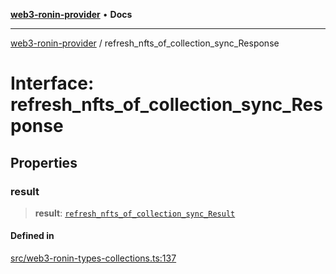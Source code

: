 [**web3-ronin-provider**](../README.md) • **Docs**

***

[web3-ronin-provider](../globals.md) / refresh\_nfts\_of\_collection\_sync\_Response

# Interface: refresh\_nfts\_of\_collection\_sync\_Response

## Properties

### result

> **result**: [`refresh_nfts_of_collection_sync_Result`](refresh_nfts_of_collection_sync_Result.md)

#### Defined in

[src/web3-ronin-types-collections.ts:137](https://github.com/chuacw/web3-ronin-provider/blob/5e9462adf1edb8f1f7982dc5f4e5bd7094a4d6eb/src/web3-ronin-types-collections.ts#L137)
